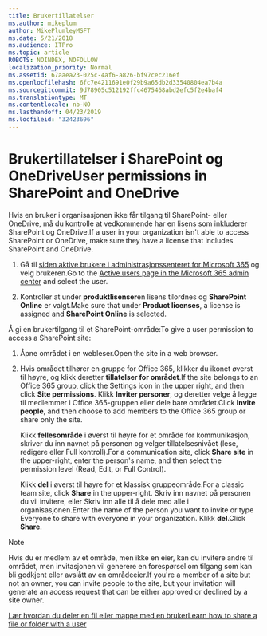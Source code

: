 ```yaml
---
title: Brukertillatelser
ms.author: mikeplum
author: MikePlumleyMSFT
ms.date: 5/21/2018
ms.audience: ITPro
ms.topic: article
ROBOTS: NOINDEX, NOFOLLOW
localization_priority: Normal
ms.assetid: 67aaea23-025c-4af6-a826-bf97cec216ef
ms.openlocfilehash: 6fc7e4211691e0f29b9a65db2d33540804ea7b4a
ms.sourcegitcommit: 9d78905c512192ffc4675468abd2efc5f2e4baf4
ms.translationtype: MT
ms.contentlocale: nb-NO
ms.lasthandoff: 04/23/2019
ms.locfileid: "32423696"
---
```

# <a name="user-permissions-in-sharepoint-and-onedrive"></a><span data-ttu-id="89b28-102">Brukertillatelser i SharePoint og OneDrive</span><span class="sxs-lookup"><span data-stu-id="89b28-102">User permissions in SharePoint and OneDrive</span></span>

<span data-ttu-id="89b28-103">Hvis en bruker i organisasjonen ikke får tilgang til SharePoint- eller OneDrive, må du kontrolle at vedkommende har en lisens som inkluderer SharePoint og OneDrive.</span><span class="sxs-lookup"><span data-stu-id="89b28-103">If a user in your organization isn't able to access SharePoint or OneDrive, make sure they have a license that includes SharePoint and OneDrive.</span></span> 
  
1. <span data-ttu-id="89b28-104">Gå til [siden aktive brukere i administrasjonssenteret for Microsoft 365](https://portal.office.com/adminportal/home#/users) og velg brukeren.</span><span class="sxs-lookup"><span data-stu-id="89b28-104">Go to the [Active users page in the Microsoft 365 admin center](https://portal.office.com/adminportal/home#/users) and select the user.</span></span> 
    
2. <span data-ttu-id="89b28-105">Kontroller at under **produktlisenser**en lisens tilordnes og **SharePoint Online** er valgt.</span><span class="sxs-lookup"><span data-stu-id="89b28-105">Make sure that under **Product licenses**, a license is assigned and **SharePoint Online** is selected.</span></span> 
    
 <span data-ttu-id="89b28-106">Å gi en brukertilgang til et SharePoint-område:</span><span class="sxs-lookup"><span data-stu-id="89b28-106">To give a user permission to access a SharePoint site:</span></span> 
  
1. <span data-ttu-id="89b28-107">Åpne området i en webleser.</span><span class="sxs-lookup"><span data-stu-id="89b28-107">Open the site in a web browser.</span></span>
    
2. <span data-ttu-id="89b28-108">Hvis området tilhører en gruppe for Office 365, klikker du ikonet øverst til høyre, og klikk deretter **tillatelser for området**.</span><span class="sxs-lookup"><span data-stu-id="89b28-108">If the site belongs to an Office 365 group, click the Settings icon in the upper right, and then click **Site permissions**.</span></span> <span data-ttu-id="89b28-109">Klikk **Inviter personer**, og deretter velge å legge til medlemmer i Office 365-gruppen eller dele bare området.</span><span class="sxs-lookup"><span data-stu-id="89b28-109">Click **Invite people**, and then choose to add members to the Office 365 group or share only the site.</span></span> 
    
    <span data-ttu-id="89b28-110">Klikk **fellesområde** i øverst til høyre for et område for kommunikasjon, skriver du inn navnet på personen og velger tillatelsesnivået (lese, redigere eller Full kontroll).</span><span class="sxs-lookup"><span data-stu-id="89b28-110">For a communication site, click **Share site** in the upper-right, enter the person's name, and then select the permission level (Read, Edit, or Full Control).</span></span> 
    
    <span data-ttu-id="89b28-111">Klikk **del** i øverst til høyre for et klassisk gruppeområde.</span><span class="sxs-lookup"><span data-stu-id="89b28-111">For a classic team site, click **Share** in the upper-right.</span></span> <span data-ttu-id="89b28-112">Skriv inn navnet på personen du vil invitere, eller Skriv inn alle til å dele med alle i organisasjonen.</span><span class="sxs-lookup"><span data-stu-id="89b28-112">Enter the name of the person you want to invite or type Everyone to share with everyone in your organization.</span></span> <span data-ttu-id="89b28-113">Klikk **del**.</span><span class="sxs-lookup"><span data-stu-id="89b28-113">Click **Share**.</span></span>
    
> [!NOTE]
> <span data-ttu-id="89b28-114">Hvis du er medlem av et område, men ikke en eier, kan du invitere andre til området, men invitasjonen vil generere en forespørsel om tilgang som kan bli godkjent eller avslått av en områdeeier.</span><span class="sxs-lookup"><span data-stu-id="89b28-114">If you're a member of a site but not an owner, you can invite people to the site, but your invitation will generate an access request that can be either approved or declined by a site owner.</span></span> 
  
[<span data-ttu-id="89b28-115">Lær hvordan du deler en fil eller mappe med en bruker</span><span class="sxs-lookup"><span data-stu-id="89b28-115">Learn how to share a file or folder with a user</span></span>](https://go.microsoft.com/fwlink/?linkid=533408)
  

